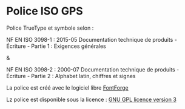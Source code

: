 # Police ISO GPS

Police TrueType et symbole selon :

NF EN ISO 3098-1 : 2015-05	Documentation technique de produits - Écriture - Partie 1 : Exigences générales

&

NF EN ISO 3098-2 : 2000-07	Documentation technique de produits - Écriture - Partie 2 : Alphabet latin, chiffres et signes

La police est créé avec le logiciel libre [FontForge](https://fontforge.org/en-US/)

Lz police est disponible sous la licence : [GNU GPL licence version 3](LICENSE)

